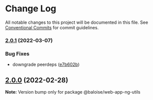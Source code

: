 # Change Log

All notable changes to this project will be documented in this file.
See [Conventional Commits](https://conventionalcommits.org) for commit guidelines.

### [2.0.1](https://github.com/baloise/web-app-ng-utils/compare/v2.0.0...v2.0.1) (2022-03-07)


### Bug Fixes

* downgrade peerdeps ([e7b602b](https://github.com/baloise/web-app-ng-utils/commit/e7b602b8f18799869af8f239d0f1cc4673eafbfc))



## [2.0.0](https://github.com/baloise/web-app-ng-utils/compare/v1.3.2...v2.0.0) (2022-02-28)

**Note:** Version bump only for package @baloise/web-app-ng-utils
